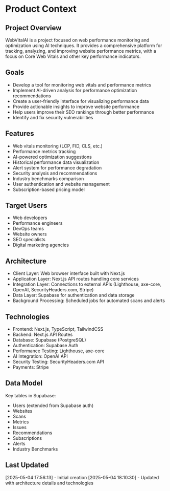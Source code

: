 # Product Context

## Project Overview
WebVitalAI is a project focused on web performance monitoring and optimization using AI techniques. It provides a comprehensive platform for tracking, analyzing, and improving website performance metrics, with a focus on Core Web Vitals and other key performance indicators.

## Goals
- Develop a tool for monitoring web vitals and performance metrics
- Implement AI-driven analysis for performance optimization recommendations
- Create a user-friendly interface for visualizing performance data
- Provide actionable insights to improve website performance
- Help users improve their SEO rankings through better performance
- Identify and fix security vulnerabilities

## Features
- Web vitals monitoring (LCP, FID, CLS, etc.)
- Performance metrics tracking
- AI-powered optimization suggestions
- Historical performance data visualization
- Alert system for performance degradation
- Security analysis and recommendations
- Industry benchmarks comparison
- User authentication and website management
- Subscription-based pricing model

## Target Users
- Web developers
- Performance engineers
- DevOps teams
- Website owners
- SEO specialists
- Digital marketing agencies

## Architecture
- Client Layer: Web browser interface built with Next.js
- Application Layer: Next.js API routes handling core services
- Integration Layer: Connections to external APIs (Lighthouse, axe-core, OpenAI, SecurityHeaders.com, Stripe)
- Data Layer: Supabase for authentication and data storage
- Background Processing: Scheduled jobs for automated scans and alerts

## Technologies
- Frontend: Next.js, TypeScript, TailwindCSS
- Backend: Next.js API Routes
- Database: Supabase (PostgreSQL)
- Authentication: Supabase Auth
- Performance Testing: Lighthouse, axe-core
- AI Integration: OpenAI API
- Security Testing: SecurityHeaders.com API
- Payments: Stripe

## Data Model
Key tables in Supabase:
- Users (extended from Supabase auth)
- Websites
- Scans
- Metrics
- Issues
- Recommendations
- Subscriptions
- Alerts
- Industry Benchmarks

## Last Updated
[2025-05-04 17:56:13] - Initial creation
[2025-05-04 18:10:30] - Updated with architecture details and technologies